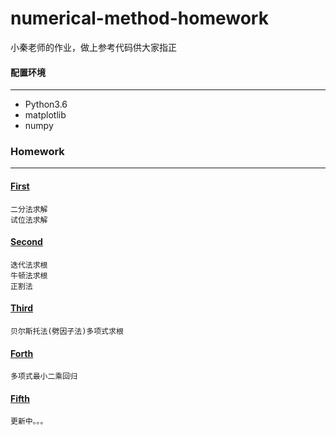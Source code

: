 # numerical-method-homework
小秦老师的作业，做上参考代码供大家指正



#### 配置环境

-----

* Python3.6
* matplotlib
* numpy

### Homework

----

#### [First](./First)

```
二分法求解
试位法求解
```

#### [Second](./Second)

```
迭代法求根
牛顿法求根
正割法
```

#### [Third](./Third)

```
贝尔斯托法(劈因子法)多项式求根
```

#### [Forth](./Forth)

```
多项式最小二乘回归
```

#### [Fifth]()

```
更新中。。。
```

